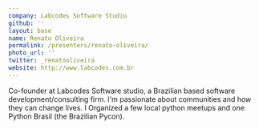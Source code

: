 ```yaml
---
company: Labcodes Software Studio
github: ''
layout: base
name: Renato Oliveira
permalink: /presenters/renato-oliveira/
photo_url: ''
twitter: _renatooliveira
website: http://www.labcodes.com.br
---
```


Co-founder at Labcodes Software studio, a Brazilian based software development/consulting firm. I'm passionate about communities and how they can change lives. I Organized a few local python meetups and one Python Brasil (the Brazilian Pycon).